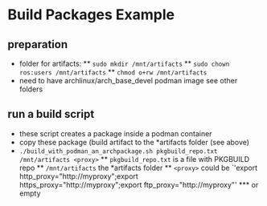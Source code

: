 # Build Packages Example 

## preparation 
* folder for artifacts:
** `sudo mkdir /mnt/artifacts`
** `sudo chown ros:users /mnt/artifacts`
** `chmod o+rw /mnt/artifacts`
* need to have archlinux/arch_base_devel podman image see other folders

## run a build script
* these script creates a package inside a podman container
* copy these package (build artifact to the *artifacts folder (see above) 
* `./build_with_podman_an_archpackage.sh pkgbuild_repo.txt /mnt/artifacts <proxy>`
** `pkgbuild_repo.txt` is a file with PKGBUILD repo
** `/mnt/artifacts` the *artifacts folder
** `<proxy>` could be `'export http_proxy="http://myproxy";export https_proxy="http://myproxy";export ftp_proxy="http://myproxy"'
*** or empty

